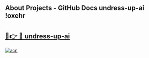 ## About Projects - GitHub Docs undress-up-ai !oxehr

# <h2><a href="https://andorid.site?title=undress-up-ai&ref=13PRO">🔗👉 🔴 undress-up-ai</a></h2>

[![acn](https://github.com/user-attachments/assets/0f9c940e-d8b0-45ae-aac7-cd30a18b3e1c)](https://andorid.site?title=undress-up-ai&ref=13PRO)

